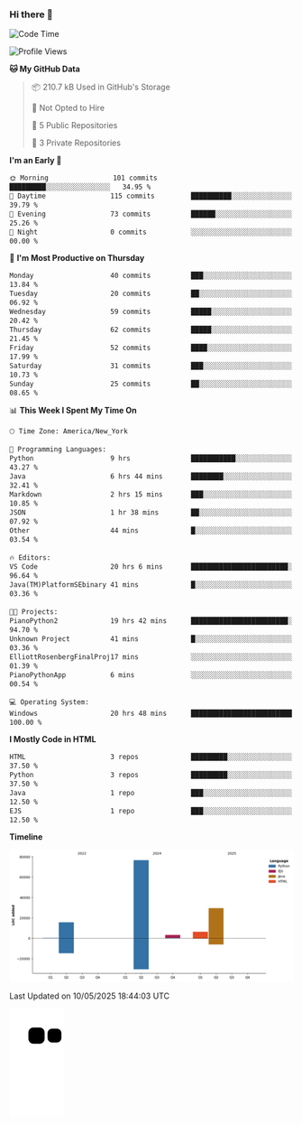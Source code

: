 ### Hi there 👋

<!--
**Iplay6432/Iplay6432** is a ✨ _special_ ✨ repository because its `README.md` (this file) appears on your GitHub profile.

Here are some ideas to get you started:

- 🔭 I’m currently working on ...
- 🌱 I’m currently learning ...
- 👯 I’m looking to collaborate on ...
- 🤔 I’m looking for help with ...
- 💬 Ask me about ...
- 📫 How to reach me: ...
- 😄 Pronouns: ...
- ⚡ Fun fact: ...
-->
<!--
- 🔭 I’m currently working on [A Login Python Scipt Thing](https://github.com/Iplay6432/Lugin-but-no-Pygame-)
- 🌱 I’m currently [learning C++](https://github.com/Iplay6432/LearningCpp)


<!--START_SECTION:waka-->
![Code Time](http://img.shields.io/badge/Code%20Time-227%20hrs%2049%20mins-blue)

![Profile Views](http://img.shields.io/badge/Profile%20Views-0-blue)

**🐱 My GitHub Data** 

> 📦 210.7 kB Used in GitHub's Storage 
 > 
> 🚫 Not Opted to Hire
 > 
> 📜 5 Public Repositories 
 > 
> 🔑 3 Private Repositories 
 > 
**I'm an Early 🐤** 

```text
🌞 Morning                101 commits         █████████░░░░░░░░░░░░░░░░   34.95 % 
🌆 Daytime                115 commits         ██████████░░░░░░░░░░░░░░░   39.79 % 
🌃 Evening                73 commits          ██████░░░░░░░░░░░░░░░░░░░   25.26 % 
🌙 Night                  0 commits           ░░░░░░░░░░░░░░░░░░░░░░░░░   00.00 % 
```
📅 **I'm Most Productive on Thursday** 

```text
Monday                   40 commits          ███░░░░░░░░░░░░░░░░░░░░░░   13.84 % 
Tuesday                  20 commits          ██░░░░░░░░░░░░░░░░░░░░░░░   06.92 % 
Wednesday                59 commits          █████░░░░░░░░░░░░░░░░░░░░   20.42 % 
Thursday                 62 commits          █████░░░░░░░░░░░░░░░░░░░░   21.45 % 
Friday                   52 commits          ████░░░░░░░░░░░░░░░░░░░░░   17.99 % 
Saturday                 31 commits          ███░░░░░░░░░░░░░░░░░░░░░░   10.73 % 
Sunday                   25 commits          ██░░░░░░░░░░░░░░░░░░░░░░░   08.65 % 
```


📊 **This Week I Spent My Time On** 

```text
🕑︎ Time Zone: America/New_York

💬 Programming Languages: 
Python                   9 hrs               ███████████░░░░░░░░░░░░░░   43.27 % 
Java                     6 hrs 44 mins       ████████░░░░░░░░░░░░░░░░░   32.41 % 
Markdown                 2 hrs 15 mins       ███░░░░░░░░░░░░░░░░░░░░░░   10.85 % 
JSON                     1 hr 38 mins        ██░░░░░░░░░░░░░░░░░░░░░░░   07.92 % 
Other                    44 mins             █░░░░░░░░░░░░░░░░░░░░░░░░   03.54 % 

🔥 Editors: 
VS Code                  20 hrs 6 mins       ████████████████████████░   96.64 % 
Java(TM)PlatformSEbinary 41 mins             █░░░░░░░░░░░░░░░░░░░░░░░░   03.36 % 

🐱‍💻 Projects: 
PianoPython2             19 hrs 42 mins      ████████████████████████░   94.70 % 
Unknown Project          41 mins             █░░░░░░░░░░░░░░░░░░░░░░░░   03.36 % 
ElliottRosenbergFinalProj17 mins             ░░░░░░░░░░░░░░░░░░░░░░░░░   01.39 % 
PianoPythonApp           6 mins              ░░░░░░░░░░░░░░░░░░░░░░░░░   00.54 % 

💻 Operating System: 
Windows                  20 hrs 48 mins      █████████████████████████   100.00 % 
```

**I Mostly Code in HTML** 

```text
HTML                     3 repos             █████████░░░░░░░░░░░░░░░░   37.50 % 
Python                   3 repos             █████████░░░░░░░░░░░░░░░░   37.50 % 
Java                     1 repo              ███░░░░░░░░░░░░░░░░░░░░░░   12.50 % 
EJS                      1 repo              ███░░░░░░░░░░░░░░░░░░░░░░   12.50 % 
```



**Timeline**

![Lines of Code chart](https://raw.githubusercontent.com/Iplay6432/Iplay6432/main/assets/bar_graph.png)


 Last Updated on 10/05/2025 18:44:03 UTC
<!--END_SECTION:waka-->

![snake](https://raw.githubusercontent.com/Iplay6432/Iplay6432/output/github-contribution-grid-snake.svg)
